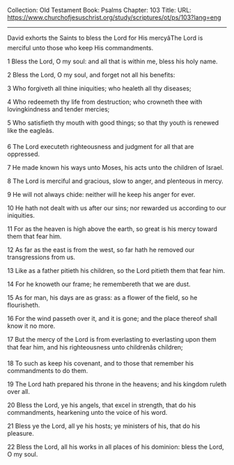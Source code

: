 Collection: Old Testament
Book: Psalms
Chapter: 103
Title: 
URL: https://www.churchofjesuschrist.org/study/scriptures/ot/ps/103?lang=eng

---

David exhorts the Saints to bless the Lord for His mercyâThe Lord is merciful unto those who keep His commandments.

1 Bless the Lord, O my soul: and all that is within me, bless his holy name.

2 Bless the Lord, O my soul, and forget not all his benefits:

3 Who forgiveth all thine iniquities; who healeth all thy diseases;

4 Who redeemeth thy life from destruction; who crowneth thee with lovingkindness and tender mercies;

5 Who satisfieth thy mouth with good things; so that thy youth is renewed like the eagleâs.

6 The Lord executeth righteousness and judgment for all that are oppressed.

7 He made known his ways unto Moses, his acts unto the children of Israel.

8 The Lord is merciful and gracious, slow to anger, and plenteous in mercy.

9 He will not always chide: neither will he keep his anger for ever.

10 He hath not dealt with us after our sins; nor rewarded us according to our iniquities.

11 For as the heaven is high above the earth, so great is his mercy toward them that fear him.

12 As far as the east is from the west, so far hath he removed our transgressions from us.

13 Like as a father pitieth his children, so the Lord pitieth them that fear him.

14 For he knoweth our frame; he remembereth that we are dust.

15 As for man, his days are as grass: as a flower of the field, so he flourisheth.

16 For the wind passeth over it, and it is gone; and the place thereof shall know it no more.

17 But the mercy of the Lord is from everlasting to everlasting upon them that fear him, and his righteousness unto childrenâs children;

18 To such as keep his covenant, and to those that remember his commandments to do them.

19 The Lord hath prepared his throne in the heavens; and his kingdom ruleth over all.

20 Bless the Lord, ye his angels, that excel in strength, that do his commandments, hearkening unto the voice of his word.

21 Bless ye the Lord, all ye his hosts; ye ministers of his, that do his pleasure.

22 Bless the Lord, all his works in all places of his dominion: bless the Lord, O my soul.
